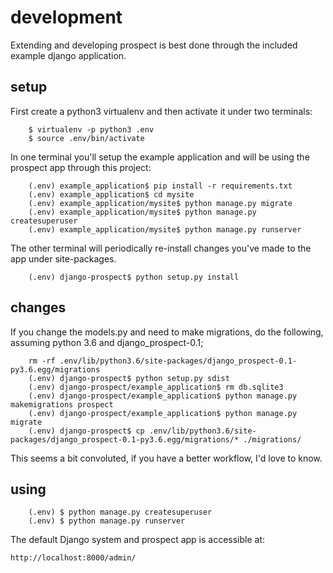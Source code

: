 # development #

Extending and developing prospect is best done through the included example
django application.  

## setup ##

First create a python3 virtualenv and then activate it under two terminals:

        $ virtualenv -p python3 .env
        $ source .env/bin/activate

In one terminal you'll setup the example application and will be using the
prospect app through this project:

        (.env) example_application$ pip install -r requirements.txt
        (.env) example_application$ cd mysite
        (.env) example_application/mysite$ python manage.py migrate
        (.env) example_application/mysite$ python manage.py createsuperuser
        (.env) example_application/mysite$ python manage.py runserver

The other terminal will periodically re-install changes you've made to the app
under site-packages.

        (.env) django-prospect$ python setup.py install

## changes ##

If you change the models.py and need to make migrations, do the following,
assuming python 3.6 and django_prospect-0.1;

        rm -rf .env/lib/python3.6/site-packages/django_prospect-0.1-py3.6.egg/migrations
        (.env) django-prospect$ python setup.py sdist
        (.env) django-prospect/example_application$ rm db.sqlite3
        (.env) django-prospect/example_application$ python manage.py makemigrations prospect
        (.env) django-prospect/example_application$ python manage.py migrate
        (.env) django-prospect$ cp .env/lib/python3.6/site-packages/django_prospect-0.1-py3.6.egg/migrations/* ./migrations/

This seems a bit convoluted, if you have a better workflow, I'd love to know.

## using ##

        (.env) $ python manage.py createsuperuser
        (.env) $ python manage.py runserver

The default Django system and prospect app is accessible at:

    http://localhost:8000/admin/
